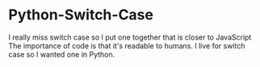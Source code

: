 # Python-Switch-Case
I really miss switch case so I put one together that is closer to JavaScript
The importance of code is that it's readable to humans.
I live for switch case so I wanted one in Python.
